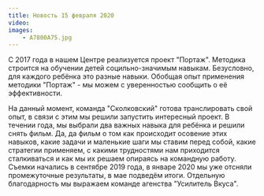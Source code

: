 ```yaml
---
title: Новость 15 февраля 2020 
video: 
images:
    - A7800A75.jpg
---
```

С 2017 года в нашем Центре реализуется проект "Портаж".  Методика строится на обучении детей социльно-значимым навыкам. Безусловно, для каждого ребёнка это разные навыки. Обобщая опыт применения методики "Портаж" - мы можем с уверенностью сообщить о её эффективности.

<!--more-->

На данный момент,  команда "Сколковский" готова транслировать свой опыт, в связи с этим мы решили запустить интересный проект. В течении года, мы выбрали два важных навыка для ребёнка и решили снять фильм. Да, да фильм о том как происходит осовение этих навыков, какие задачи и маленькие шаги мы ставим перед собой, какие стратегии применяем, с какими трудностями нам приходится сталкиваться и как мы их решаем опираясь на командную работу. Съемки начались в сентябре 2019 года, в январе 2020 мы уже отсняли промежуточные результаты, в мае подведём итоги. Отдельную благодарность мы выражаем команде агенства "Усилитель Вкуса".